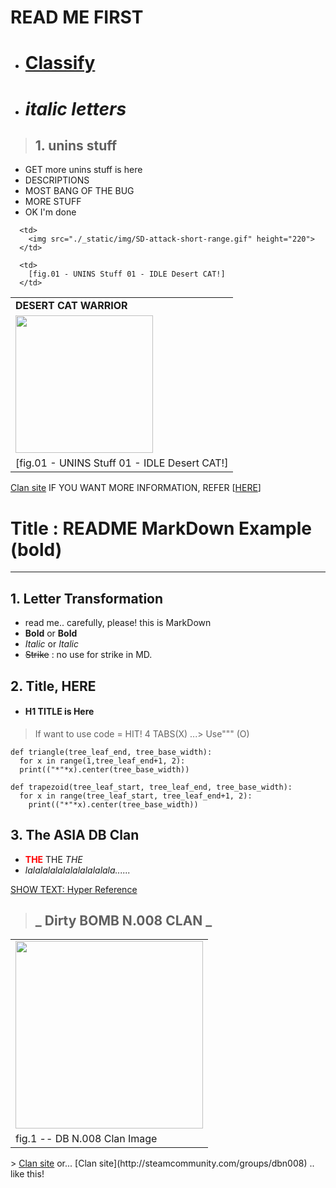 
# READ ME FIRST
- # <b><u>Classify</u></b>
- # <i> italic letters </i>
> ## 1. unins stuff
  - GET more unins stuff is here
  - DESCRIPTIONS
  - MOST BANG OF THE BUG
  - MORE STUFF
  - OK I'm done

<table border='0'>
  <tr>
      <td colspan='2' align='left'>
      <strong>DESERT CAT WARRIOR</strong>
      </td>
  </tr>

  <tr>
      <td>
        <img src="./_static/img/SD-idle.gif" height="220">
      </td>

      <td>
        <img src="./_static/img/SD-attack-short-range.gif" height="220">
      </td>
  </tr>

  <tr>
      <td>
        [fig.01 - UNINS Stuff 01 - IDLE Desert CAT!]
      </td>

      <td>
        [fig.01 - UNINS Stuff 01 - IDLE Desert CAT!]
      </td>
  </tr>
</table>  

 <a href="http://steamcommunity.com/groups/dbn008">Clan site</a> IF YOU WANT MORE INFORMATION, REFER
    [<a href="https://onito.github.io">HERE</a>]

# __Title : README MarkDown Example__ (bold)
<hr>

## 1. Letter Transformation
 - read me.. carefully, please! this is MarkDown
 - <b>Bold</b> or __Bold__
 - <i>Italic</i>  or _Italic_
 - <strike>Strike</strike> : no use for strike in MD.

## 2. Title, HERE
 - #### H1 TITLE is Here

> If want to use code = HIT! 4 TABS(X) ...> Use""" (O)
```
def triangle(tree_leaf_end, tree_base_width):
  for x in range(1,tree_leaf_end+1, 2):
  print(("*"*x).center(tree_base_width))
```
>         
```
def trapezoid(tree_leaf_start, tree_leaf_end, tree_base_width):
  for x in range(tree_leaf_start, tree_leaf_end+1, 2):
    print(("*"*x).center(tree_base_width))
```  

## 3. __The ASIA DB Clan__

 - <font color=red> __THE__ </font>THE _THE_
 - _lalalalalalalalalalalala......_

 [SHOW TEXT: Hyper Reference](https//unins.github.io)
> ## _ __Dirty BOMB N.008 CLAN__ _
>
<table>
  <tr>
    <td>
     <img src="./_static/img/1492084147_noo8e.png" height="300">
    </td>
  </tr>  
  <tr>
    <td>
     fig.1 -- DB N.008 Clan Image
    </td>
  </tr>
</table>
> <a href="http://steamcommunity.com/groups/dbn008">Clan site</a>
or... [Clan site](http://steamcommunity.com/groups/dbn008)  .. like this!
